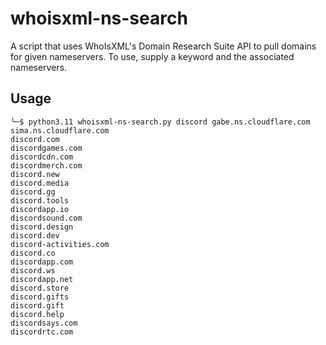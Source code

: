 # whoisxml-ns-search
A script that uses WhoIsXML's Domain Research Suite API to pull domains for given nameservers. To use, supply a keyword and the associated nameservers.

## Usage
```
╰─$ python3.11 whoisxml-ns-search.py discord gabe.ns.cloudflare.com sima.ns.cloudflare.com                                                                                                    
discord.com
discordgames.com
discordcdn.com
discordmerch.com
discord.new
discord.media
discord.gg
discord.tools
discordapp.io
discordsound.com
discord.design
discord.dev
discord-activities.com
discord.co
discordapp.com
discord.ws
discordapp.net
discord.store
discord.gifts
discord.gift
discord.help
discordsays.com
discordrtc.com
```
